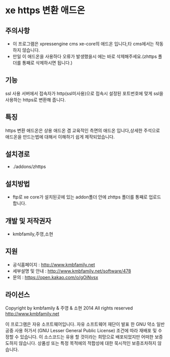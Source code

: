 xe https 변환 애드온
=======================
## 주의사항 ##
 - 이 프로그램은 xpressengine cms xe-core의 애드온 입니다,타 cms에서는 작동하지 않습니다.
 - 만일 이 애드온을 사용하다 오류가 발생했을시 에는 바로 삭제해주세요.(zhttps 폴더를 통째로 삭제하시면 됩니다.)
## 기능 ##
ssl 사용 서버에서 접속자가 http(ssl미사용)으로 접속시 설정된 포트번호에 맞게 ssl을 사용하는 https로 변환해 줍니다.
## 특징 ##
https 변환 애드온은 상용 애드온 겸 교육적인 측면의 애드온 입니다,상세한 주석으로 애드온을 만드는법에 대해서 이해하기 쉽게 제작되었습니다.
## 설치경로 ##
- ./addons/zhttps
## 설치방법 ##
- ftp로 xe core가 설치된곳에 있는 addon폴더 안에 zhttps 폴더를 통째로 업로드 합니다.
## 개발 및 저작권자 ##
- kmbfamily,주영,소현
## 지원 ##
 - 공식홈페이지 : http://www.kmbfamily.net
 - 세부설명 및 안내 : http://www.kmbfamily.net/software/478
 - 문의 : https://open.kakao.com/o/gOiNvsx
## 라이선스 ##
Copyright by kmbfamily & 주영 & 소현 2014 All rights reserved http://www.kmbfamily.net

이 프로그램은 자유 소프트웨어입니다. 자유 소프트웨어 재단이 발표 한 GNU 약소 일반 공중 사용 허가서 (GNU Lesser General Public License) 조건에 따라 재배포 및 수정할 수 있습니다. 이 소스코드는 유용 할 것이라는 희망으로 배포되었지만 어떠한 보증도하지 않습니다. 상품성 또는 특정 목적에의 적합성에 대한 묵시적인 보증조차하지 않습니다.
